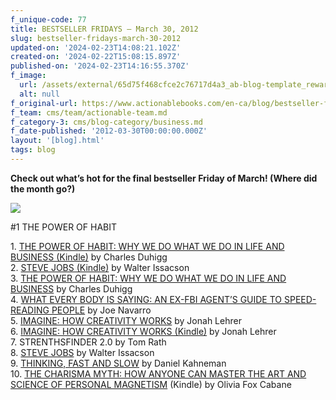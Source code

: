 ```yaml
---
f_unique-code: 77
title: BESTSELLER FRIDAYS – March 30, 2012
slug: bestseller-fridays-march-30-2012
updated-on: '2024-02-23T14:08:21.102Z'
created-on: '2024-02-22T15:08:15.897Z'
published-on: '2024-02-23T14:16:55.370Z'
f_image:
  url: /assets/external/65d75f468cfce2c76717d4a3_ab-blog-template_reward.jpeg
  alt: null
f_original-url: https://www.actionablebooks.com/en-ca/blog/bestseller-fridays-march-30-2012/
f_team: cms/team/actionable-team.md
f_category-3: cms/blog-category/business.md
f_date-published: '2012-03-30T00:00:00.000Z'
layout: '[blog].html'
tags: blog
---
```


**Check out what’s hot for the final bestseller Friday of March! (Where did the month go?)**

![](/assets/external/65d35b7c4a85af73005fd703_153612548.jpeg)

#1 THE POWER OF HABIT

1\. [THE POWER OF HABIT: WHY WE DO WHAT WE DO IN LIFE AND BUSINESS (Kindle)](http://www.amazon.com/gp/product/B0055PGUYU/ref=as_li_qf_sp_asin_il_tl?ie=UTF8&tag=gooseducmedi-20&linkCode=as2&camp=1789&creative=9325&creativeASIN=B0055PGUYU) by Charles Duhigg  
2\. [STEVE JOBS (Kindle)](http://www.amazon.com/gp/product/B004W2UBYW/ref=as_li_qf_sp_asin_il_tl?ie=UTF8&tag=gooseducmedi-20&linkCode=as2&camp=1789&creative=9325&creativeASIN=B004W2UBYW) by Walter Issacson  
3\. [THE POWER OF HABIT: WHY WE DO WHAT WE DO IN LIFE AND BUSINESS](http://www.amazon.com/gp/product/1400069289/ref=as_li_qf_sp_asin_il_tl?ie=UTF8&tag=gooseducmedi-20&linkCode=as2&camp=1789&creative=9325&creativeASIN=1400069289) by Charles Duhigg  
4\. [WHAT EVERY BODY IS SAYING: AN EX-FBI AGENT’S GUIDE TO SPEED-READING PEOPLE](http://www.amazon.com/gp/product/B006ZNFEKW) by Joe Navarro  
5\. [IMAGINE: HOW CREATIVITY WORKS](http://www.amazon.com/gp/product/0547386079/ref=as_li_qf_sp_asin_il_tl?ie=UTF8&tag=gooseducmedi-20&linkCode=as2&camp=1789&creative=9325&creativeASIN=0547386079) by Jonah Lehrer  
6\. [IMAGINE: HOW CREATIVITY WORKS (Kindle)](http://www.amazon.com/gp/product/B005MZN1HC/ref=as_li_qf_sp_asin_il_tl?ie=UTF8&tag=gooseducmedi-20&linkCode=as2&camp=1789&creative=9325&creativeASIN=B005MZN1HC) by Jonah Lehrer  
7\. STRENTHSFINDER 2.0 by Tom Rath  
8\. [STEVE JOBS](http://www.amazon.com/gp/product/1451648537/ref=as_li_qf_sp_asin_il_tl?ie=UTF8&tag=gooseducmedi-20&linkCode=as2&camp=1789&creative=9325&creativeASIN=1451648537) by Walter Issacson  
9\. [THINKING, FAST AND SLOW](http://www.amazon.com/gp/product/0374275637/ref=as_li_qf_sp_asin_il_tl?ie=UTF8&tag=gooseducmedi-20&linkCode=as2&camp=1789&creative=9325&creativeASIN=0374275637) by Daniel Kahneman  
10\. [THE CHARISMA MYTH: HOW ANYONE CAN MASTER THE ART AND SCIENCE OF PERSONAL MAGNETISM](http://www.amazon.com/gp/product/B005GSZZ24/ref=as_li_qf_sp_asin_il_tl?ie=UTF8&tag=gooseducmedi-20&linkCode=as2&camp=1789&creative=9325&creativeASIN=B005GSZZ24) (Kindle) by Olivia Fox Cabane

